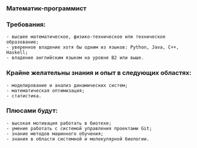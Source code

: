 ### Математик-программист

### Требования:
    - высшее математическое, физико-техническое или техническое образование;
    - уверенное владение хотя бы одним из языков: Python, Java, C++, Haskell;
    - владение английским языком на уровне B2 или выше.

### Крайне желательны знания и опыт в следующих областях:
    - моделирование и анализ динамических систем;
    - математическая оптимизация;
    - статистика.

### Плюсами будут:
    - высокая мотивация работать в биотехе;
    - умение работать с системой управления проектами Git;
    - знание методов машинного обучения;
    - знания в области системной и молекулярной биологии.

